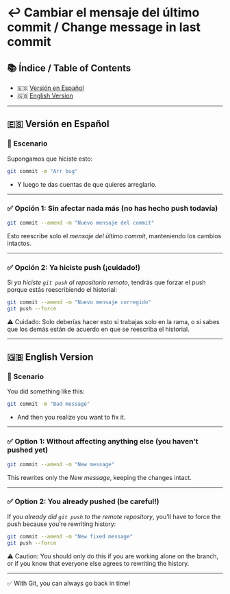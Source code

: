 
# ↩️ Cambiar el mensaje del último commit / Change message in last commit

## 📚 Índice / Table of Contents
- 🇪🇸 [Versión en Español](#versión-en-español)
- 🇬🇧 [English Version](#english-version)

---

## 🇪🇸 Versión en Español

### 🧠 Escenario

Supongamos que hiciste esto:
```bash
git commit -m "Arr bug"
```

- Y luego te das cuentas de que quieres arreglarlo.

---

### ✅ Opción 1: Sin afectar nada más (no has hecho push todavía)

```bash
git commit --amend -m "Nuevo mensaje del commit"
```
Esto reescribe solo el *mensaje del último commit*, manteniendo los cambios intactos.

---

### ✅ Opción 2: Ya hiciste push (¡cuidado!)
Si *ya hiciste `git push` al repositorio remoto*, tendrás que forzar el push porque estás reescribiendo el historial:

```bash
git commit --amend -m "Nuevo mensaje corregido"
git push --force
```

⚠️ Cuidado: Solo deberías hacer esto si trabajas solo en la rama, o si sabes que los demás están de acuerdo en que se reescriba el historial.

---

## 🇬🇧 English Version

### 🧠 Scenario

You did something like this:
```bash
git commit -m "Bad message"
```

- And then you realize you want to fix it.

---

### ✅ Option 1: Without affecting anything else (you haven't pushed yet)

```bash
git commit --amend -m "New message"
```
This rewrites only the *New message*, keeping the changes intact.

---

### ✅ Option 2: You already pushed (be careful!)
If you *already did `git push` to the remote repository*, you'll have to force the push because you're rewriting history:

```bash
git commit --amend -m "New fixed message"
git push --force
```

⚠️ Caution: You should only do this if you are working alone on the branch, or if you know that everyone else agrees to rewriting the history.

---

✅ With Git, you can always go back in time!
